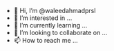- 👋 Hi, I’m @waleedahmadprsl
- 👀 I’m interested in ...
- 🌱 I’m currently learning ...
- 💞️ I’m looking to collaborate on ...
- 📫 How to reach me ...

<!---
waleedahmadprsl/waleedahmadprsl is a ✨ special ✨ repository because its `README.md` (this file) appears on your GitHub profile.
You can click the Preview link to take a look at your changes.
--->
